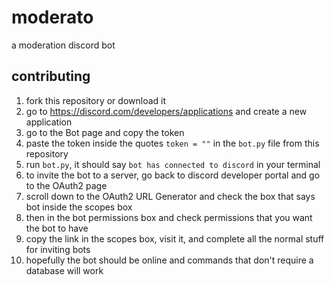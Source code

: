 # moderato

a moderation discord bot

## contributing

1. fork this repository or download it
2. go to <https://discord.com/developers/applications> and create a new application
3. go to the Bot page and copy the token
4. paste the token inside the quotes `token = ""` in the `bot.py` file from this repository
5. run `bot.py`, it should say `bot has connected to discord` in your terminal
6. to invite the bot to a server, go back to discord developer portal and go to the OAuth2 page
7. scroll down to the OAuth2 URL Generator and check the box that says bot inside the scopes box
8. then in the bot permissions box and check permissions that you want the bot to have
9. copy the link in the scopes box, visit it, and complete all the normal stuff for inviting bots
10. hopefully the bot should be online and commands that don't require a database will work
